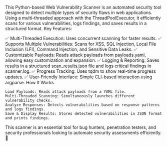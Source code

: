 This Python-based Web Vulnerability Scanner is an automated security tool designed to detect multiple types of security flaws in web applications. Using a multi-threaded approach with the ThreadPoolExecutor, it efficiently scans for various vulnerabilities, logs findings, and saves results in a structured format.
Key Features:

✅ Multi-Threaded Execution: Uses concurrent scanning for faster results.
✅ Supports Multiple Vulnerabilities: Scans for XSS, SQL Injection, Local File Inclusion (LFI), Command Injection, and Sensitive Data Leaks.
✅ Customizable Payloads: Reads attack payloads from payloads.yaml, allowing easy customization and expansion.
✅ Logging & Reporting: Saves results in a structured scan_results.json file and logs critical findings in scanner.log.
✅ Progress Tracking: Uses tqdm to show real-time progress updates.
✅ User-Friendly Interface: Simple CLI-based interaction using argparse.
How It Works

    Load Payloads: Reads attack payloads from a YAML file.
    Multi-Threaded Scanning: Simultaneously launches different vulnerability checks.
    Analyze Responses: Detects vulnerabilities based on response patterns and logs findings.
    Save & Display Results: Stores detected vulnerabilities in JSON format and prints findings.

This scanner is an essential tool for bug hunters, penetration testers, and security professionals looking to automate security assessments efficiently. 🚀
